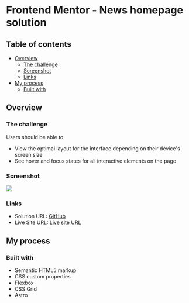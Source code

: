 # Frontend Mentor - News homepage solution

## Table of contents

- [Overview](#overview)
  - [The challenge](#the-challenge)
  - [Screenshot](#screenshot)
  - [Links](#links)
- [My process](#my-process)
  - [Built with](#built-with)

## Overview

### The challenge

Users should be able to:

- View the optimal layout for the interface depending on their device's screen size
- See hover and focus states for all interactive elements on the page

### Screenshot

![](./images/screenshot.png)

### Links

- Solution URL: [GitHub](https://github.com/FinMardi/fem-news-homepage)
- Live Site URL: [Live site URL]()

## My process

### Built with

- Semantic HTML5 markup
- CSS custom properties
- Flexbox
- CSS Grid
- Astro
